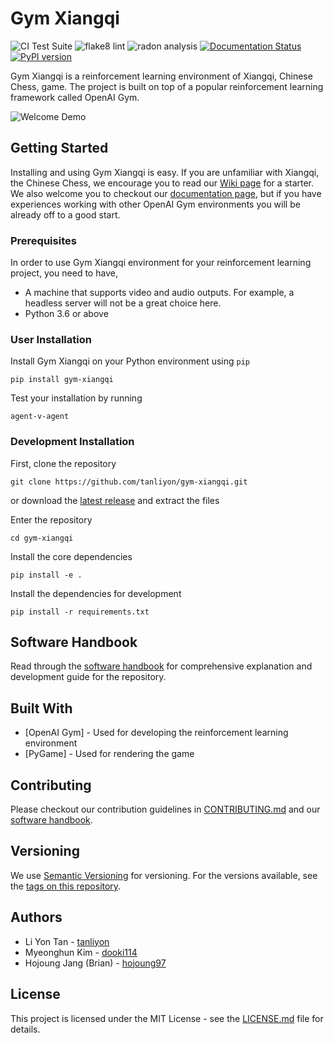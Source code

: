 # Gym Xiangqi

![CI Test Suite](https://github.com/tanliyon/gym-xiangqi/actions/workflows/main.yml/badge.svg)
![flake8 lint](https://github.com/tanliyon/gym-xiangqi/actions/workflows/lint.yml/badge.svg)
![radon analysis](https://github.com/tanliyon/gym-xiangqi/actions/workflows/radon.yml/badge.svg)
[![Documentation Status](https://readthedocs.org/projects/gym-xiangqi/badge/?version=latest)](https://gym-xiangqi.readthedocs.io/en/latest/?badge=latest)
[![PyPI version](https://badge.fury.io/py/gym-xiangqi.svg)](https://badge.fury.io/py/gym-xiangqi)

Gym Xiangqi is a reinforcement learning environment of Xiangqi, Chinese Chess, game.
The project is built on top of a popular reinforcement learning framework called OpenAI Gym.

![Welcome Demo](resources/welcome_demo.gif)

## Getting Started
Installing and using Gym Xiangqi is easy. If you are unfamiliar with Xiangqi, the Chinese Chess, we encourage 
you to read our [Wiki page](https://github.com/tanliyon/gym-xiangqi/wiki) for a starter. We also welcome you to 
checkout our [documentation page](https://gym-xiangqi.readthedocs.io/en/latest/), but if you have experiences 
working with other OpenAI Gym environments you will be already off to a good start.

### Prerequisites
In order to use Gym Xiangqi environment for your reinforcement learning project,
you need to have,
- A machine that supports video and audio outputs. For example, a headless server
will not be a great choice here.
- Python 3.6 or above

### User Installation
Install Gym Xiangqi on your Python environment using `pip`
```
pip install gym-xiangqi
```
Test your installation by running
```
agent-v-agent
```

### Development Installation
First, clone the repository
```
git clone https://github.com/tanliyon/gym-xiangqi.git
```
or download the [latest release](https://github.com/tanliyon/gym-xiangqi/releases)
and extract the files


Enter the repository
```
cd gym-xiangqi
```

Install the core dependencies
```
pip install -e .
```

Install the dependencies for development
```
pip install -r requirements.txt
```

## Software Handbook
Read through the [software handbook](https://docs.google.com/document/d/1Y5AM-Xj4XUkurKW1m9cBOs0bRJWS62qw8wu74Alcj9k/edit?usp=sharing) for comprehensive explanation and development guide for the repository.

## Built With
- [OpenAI Gym] - Used for developing the reinforcement learning environment
- [PyGame] - Used for rendering the game 

## Contributing
Please checkout our contribution guidelines in [CONTRIBUTING.md](CONTRIBUTING.md) and our 
[software handbook](https://docs.google.com/document/d/1Y5AM-Xj4XUkurKW1m9cBOs0bRJWS62qw8wu74Alcj9k/edit?usp=sharing).

## Versioning
We use [Semantic Versioning](http://semver.org/) for versioning. For the versions
available, see the [tags on this repository](https://github.com/tanliyon/gym-xiangqi/tags).

## Authors
- Li Yon Tan - [tanliyon](https://github.com/tanliyon)
- Myeonghun Kim - [dooki114](https://github.com/dooki114)
- Hojoung Jang (Brian) - [hojoung97](https://github.com/hojoung97)

## License
This project is licensed under the MIT License - see the [LICENSE.md](https://github.com/tanliyon/gym-xiangqi/blob/main/LICENSE) file for details.